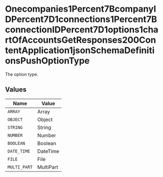 # Onecompanies1Percent7BcompanyIDPercent7D1connections1Percent7BconnectionIDPercent7D1options1chartOfAccountsGetResponses200ContentApplication1jsonSchemaDefinitionsPushOptionType

The option type.


## Values

| Name         | Value        |
| ------------ | ------------ |
| `ARRAY`      | Array        |
| `OBJECT`     | Object       |
| `STRING`     | String       |
| `NUMBER`     | Number       |
| `BOOLEAN`    | Boolean      |
| `DATE_TIME`  | DateTime     |
| `FILE`       | File         |
| `MULTI_PART` | MultiPart    |